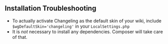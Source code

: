 ## Installation Troubleshooting

* To actually activate Changeling as the default skin of your wiki, include
  `$wgDefaultSkin='changeling'` in your `LocalSettings.php`
* It is _not_ necessary to install any dependencies. Composer will take care of
  that.
